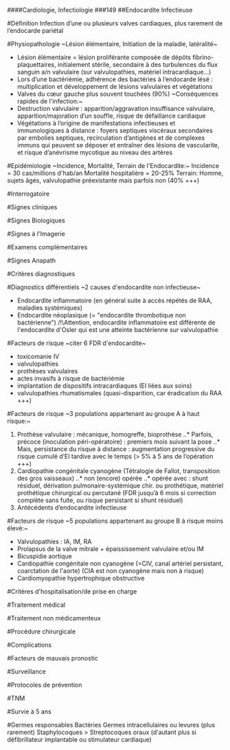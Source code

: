 ####Cardiologie, Infectiologie
###149
##Endocardite Infectieuse

#Définition
Infection d’une ou plusieurs valves cardiaques, plus rarement de l’endocarde pariétal

#Physiopathologie
~Lésion élémentaire, Initiation de la maladie, latéralité~
- Lésion élémentaire = lésion proliférante composée de dépôts fibrino- plaquettaires, initialement stérile, secondaire à des turbulences du flux sanguin a/n valvulaire (sur valvulopathies, matériel intracardiaque...)
- Lors d’une bactériémie, adhérence des bactéries à l’endocarde lésé : multiplication et développement de lésions valvulaires et végétations
- Valves du cœur gauche plus souvent touchées (90%)
~Conséquences rapides de l'infection:~
- Destruction valvulaire : apparition/aggravation insuffisance valvulaire, apparition/majoration d’un souffle, risque de défaillance cardiaque
- Végétations à l’origine de manifestations infectieuses et immunologiques à distance : foyers septiques viscéraux secondaires par embolies septiques, recirculation d’antigènes et de complexes immuns qui peuvent se déposer et entraîner des lésions de vascularite, et risque d’anévrisme mycotique au niveau des artères

#Epidémiologie
~Incidence, Mortalité, Terrain de l'Endocardite:~
Incidence = 30 cas/millions d'hab/an
Mortalité hospitalière = 20-25%
Terrain: Homme, sujets âgés, valvulopathie préexistante mais parfois non (40% +++)



#Interrogatoire

#Signes cliniques

#Signes Biologiques

#Signes à l'Imagerie

#Examens complémentaires

#Signes Anapath

#Critères diagnostiques

#Diagnostics différentiels
~2 causes d'endocardite non infectieuse~
- Endocardite inflammatoire (en général suite à accès répétés de RAA, maladies systémiques)
- Endocardite néoplasique (= "endocardite thrombotique non bactérienne")
/!\Attention, endocardite inflammatoire est différente de l'endocardite d'Osler qui est une atteinte bactérienne sur valvulopathie

#Facteurs de risque
~citer 6 FDR d'endocardite~
- toxicomanie IV
- valvulopathies
- prothèses valvulaires
- actes invasifs à risque de bactériémie
- implantation de dispositifs intracardiaques (EI liées aux soins)
- valvulopathies rhumatismales (quasi-disparition, car éradication du RAA +++)

#Facteurs de risque
~3 populations appartenant au groupe A à haut risque:~
1. Prothèse valvulaire : mécanique, homogreffe, bioprothèse
..* Parfois, précoce (inoculation péri-opératoire) : premiers mois suivant la pose
..* Mais, persistance du risque à distance : augmentation progressive du risque cumulé d’EI tardive avec le temps (> 5% à 5 ans de l’opération +++)
2. Cardiopathie congénitale cyanogène (Tétralogie de Fallot, transposition des gros vaisseaux)
..* non (encore) opérée
..* opérée avec : shunt résiduel, dérivation pulmonaire-systémique chir. ou prothétique, matériel prothétique chirurgical ou percutané (FDR jusqu’à 6 mois si correction complète sans fuite, ou risque persistant si shunt résiduel)
3. Antécédents d’endocardite infectieuse

#Facteurs de risque
~5 populations appartenant au groupe B à risque moins élevé:~
- Valvulopathies : IA, IM, RA
- Prolapsus de la valve mitrale + épaississement valvulaire et/ou IM 
- Bicuspidie aortique
- Cardiopathie congénitale non cyanogène (=CIV, canal artériel persistant, coarctation de l'aorte)  (CIA est non cyanogène mais non à risque)
- Cardiomyopathie hypertrophique obstructive

#Critères d'hospitalisation/de prise en charge

#Traitement médical

#Traitement non médicamenteux

#Procédure chirurgicale

#Complications

#Facteurs de mauvais pronostic

#Surveillance

#Protocoles de prévention

#TNM

#Survie à 5 ans

#Germes responsables
Bactéries
Germes intracellulaires ou levures (plus rarement) 
Staphylocoques > Streptocoques oraux (d'autant plus si défibrillateur implantable ou stimulateur cardiaque)


